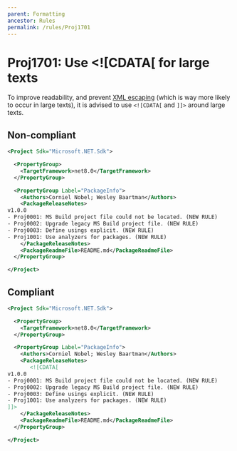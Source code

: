 ```yaml
---
parent: Formatting
ancestor: Rules
permalink: /rules/Proj1701
---
```


# Proj1701: Use <![CDATA[ for large texts
To improve readability, and prevent [XML escaping](https://en.wikipedia.org/wiki/XML#Characters_and_escaping)
(which is way more likely to occur in large texts), it is advised to use
`<![CDATA[` and `]]>` around large texts.

## Non-compliant
``` xml
<Project Sdk="Microsoft.NET.Sdk">

  <PropertyGroup>
    <TargetFramework>net8.0</TargetFramework>
  </PropertyGroup>

  <PropertyGroup Label="PackageInfo">
    <Authors>Corniel Nobel; Wesley Baartman</Authors>
    <PackageReleaseNotes>
v1.0.0
- Proj0001: MS Build project file could not be located. (NEW RULE)
- Proj0002: Upgrade legacy MS Build project file. (NEW RULE)
- Proj0003: Define usings explicit. (NEW RULE)
- Proj1001: Use analyzers for packages. (NEW RULE)
    </PackageReleaseNotes>
    <PackageReadmeFile>README.md</PackageReadmeFile>
  </PropertyGroup>

</Project>
```

## Compliant
``` xml
<Project Sdk="Microsoft.NET.Sdk">

  <PropertyGroup>
    <TargetFramework>net8.0</TargetFramework>
  </PropertyGroup>

  <PropertyGroup Label="PackageInfo">
    <Authors>Corniel Nobel; Wesley Baartman</Authors>
    <PackageReleaseNotes>
       <![CDATA[
v1.0.0
- Proj0001: MS Build project file could not be located. (NEW RULE)
- Proj0002: Upgrade legacy MS Build project file. (NEW RULE)
- Proj0003: Define usings explicit. (NEW RULE)
- Proj1001: Use analyzers for packages. (NEW RULE)
]]>
    </PackageReleaseNotes>
    <PackageReadmeFile>README.md</PackageReadmeFile>
  </PropertyGroup>

</Project>
```
